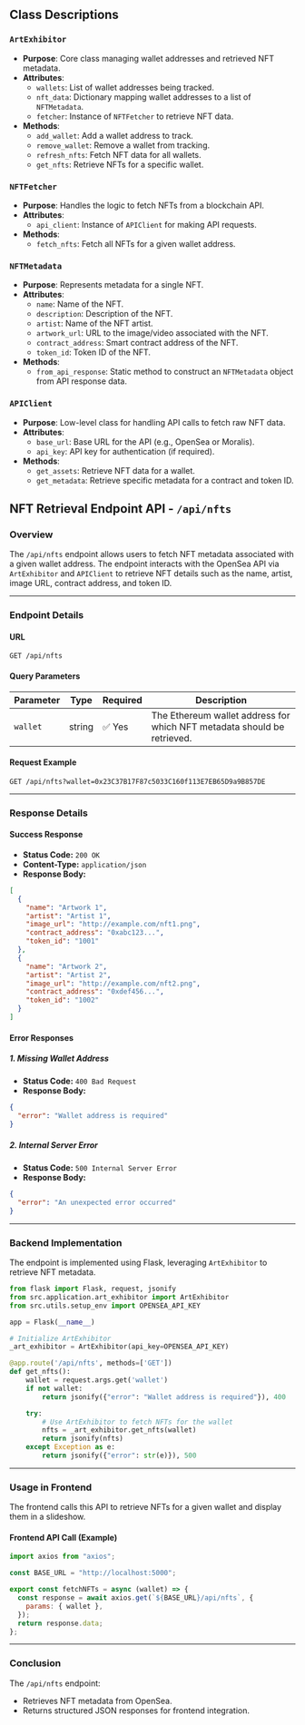 ## Class Descriptions

### `ArtExhibitor`

- **Purpose**: Core class managing wallet addresses and retrieved NFT metadata.
- **Attributes**:
  - `wallets`: List of wallet addresses being tracked.
  - `nft_data`: Dictionary mapping wallet addresses to a list of `NFTMetadata`.
  - `fetcher`: Instance of `NFTFetcher` to retrieve NFT data.
- **Methods**:
  - `add_wallet`: Add a wallet address to track.
  - `remove_wallet`: Remove a wallet from tracking.
  - `refresh_nfts`: Fetch NFT data for all wallets.
  - `get_nfts`: Retrieve NFTs for a specific wallet.

### `NFTFetcher`

- **Purpose**: Handles the logic to fetch NFTs from a blockchain API.
- **Attributes**:
  - `api_client`: Instance of `APIClient` for making API requests.
- **Methods**:
  - `fetch_nfts`: Fetch all NFTs for a given wallet address.

### `NFTMetadata`

- **Purpose**: Represents metadata for a single NFT.
- **Attributes**:
  - `name`: Name of the NFT.
  - `description`: Description of the NFT.
  - `artist`: Name of the NFT artist.
  - `artwork_url`: URL to the image/video associated with the NFT.
  - `contract_address`: Smart contract address of the NFT.
  - `token_id`: Token ID of the NFT.
- **Methods**:
  - `from_api_response`: Static method to construct an `NFTMetadata` object from API response data.

### `APIClient`

- **Purpose**: Low-level class for handling API calls to fetch raw NFT data.
- **Attributes**:
  - `base_url`: Base URL for the API (e.g., OpenSea or Moralis).
  - `api_key`: API key for authentication (if required).
- **Methods**:
  - `get_assets`: Retrieve NFT data for a wallet.
  - `get_metadata`: Retrieve specific metadata for a contract and token ID.


## NFT Retrieval Endpoint API - `/api/nfts`

### Overview
The `/api/nfts` endpoint allows users to fetch NFT metadata associated with a given wallet address. The endpoint interacts with the OpenSea API via `ArtExhibitor` and `APIClient` to retrieve NFT details such as the name, artist, image URL, contract address, and token ID.

---

### Endpoint Details

#### **URL**
```
GET /api/nfts
```

#### **Query Parameters**
| Parameter | Type   | Required | Description |
|-----------|--------|----------|-------------|
| `wallet`  | string | ✅ Yes  | The Ethereum wallet address for which NFT metadata should be retrieved. |

#### **Request Example**
```
GET /api/nfts?wallet=0x23C37B17F87c5033C160f113E7EB65D9a9B857DE
```

---

### **Response Details**

#### **Success Response**
- **Status Code:** `200 OK`
- **Content-Type:** `application/json`
- **Response Body:**
```json
[
  {
    "name": "Artwork 1",
    "artist": "Artist 1",
    "image_url": "http://example.com/nft1.png",
    "contract_address": "0xabc123...",
    "token_id": "1001"
  },
  {
    "name": "Artwork 2",
    "artist": "Artist 2",
    "image_url": "http://example.com/nft2.png",
    "contract_address": "0xdef456...",
    "token_id": "1002"
  }
]
```

#### **Error Responses**

##### **1. Missing Wallet Address**
- **Status Code:** `400 Bad Request`
- **Response Body:**
```json
{
  "error": "Wallet address is required"
}
```

##### **2. Internal Server Error**
- **Status Code:** `500 Internal Server Error`
- **Response Body:**
```json
{
  "error": "An unexpected error occurred"
}
```

---

### **Backend Implementation**
The endpoint is implemented using Flask, leveraging `ArtExhibitor` to retrieve NFT metadata.

```python
from flask import Flask, request, jsonify
from src.application.art_exhibitor import ArtExhibitor
from src.utils.setup_env import OPENSEA_API_KEY

app = Flask(__name__)

# Initialize ArtExhibitor
_art_exhibitor = ArtExhibitor(api_key=OPENSEA_API_KEY)

@app.route('/api/nfts', methods=['GET'])
def get_nfts():
    wallet = request.args.get('wallet')
    if not wallet:
        return jsonify({"error": "Wallet address is required"}), 400

    try:
        # Use ArtExhibitor to fetch NFTs for the wallet
        nfts = _art_exhibitor.get_nfts(wallet)
        return jsonify(nfts)
    except Exception as e:
        return jsonify({"error": str(e)}), 500
```

---

### **Usage in Frontend**

The frontend calls this API to retrieve NFTs for a given wallet and display them in a slideshow.

#### **Frontend API Call (Example)**
```javascript
import axios from "axios";

const BASE_URL = "http://localhost:5000";

export const fetchNFTs = async (wallet) => {
  const response = await axios.get(`${BASE_URL}/api/nfts`, {
    params: { wallet },
  });
  return response.data;
};
```

---

### **Conclusion**
The `/api/nfts` endpoint:
- Retrieves NFT metadata from OpenSea.
- Returns structured JSON responses for frontend integration.  

